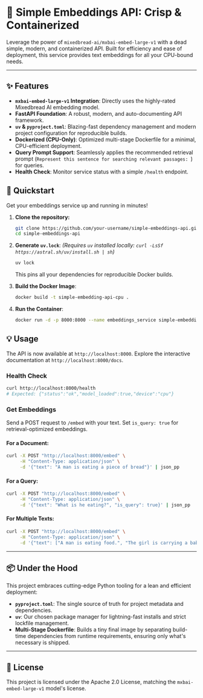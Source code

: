 # 🧠 Simple Embeddings API: Crisp & Containerized

Leverage the power of `mixedbread-ai/mxbai-embed-large-v1` with a dead simple, modern, and containerized API. Built for
efficiency and ease of deployment, this service provides text embeddings for all your CPU-bound needs.

---

## ✨ Features

- **`mxbai-embed-large-v1` Integration**: Directly uses the highly-rated Mixedbread AI embedding model.
- **FastAPI Foundation**: A robust, modern, and auto-documenting API framework.
- **`uv` & `pyproject.toml`**: Blazing-fast dependency management and modern project configuration for reproducible
  builds.
- **Dockerized (CPU-Only)**: Optimized multi-stage Dockerfile for a minimal, CPU-efficient deployment.
- **Query Prompt Support**: Seamlessly applies the recommended retrieval prompt
  (`Represent this sentence for searching relevant passages: `) for queries.
- **Health Check**: Monitor service status with a simple `/health` endpoint.

## 🚀 Quickstart

Get your embeddings service up and running in minutes!

1.  **Clone the repository:**

    ```bash
    git clone https://github.com/your-username/simple-embeddings-api.git
    cd simple-embeddings-api
    ```

2.  **Generate `uv.lock`**: _(Requires `uv` installed locally: `curl -LsSf https://astral.sh/uv/install.sh | sh`)_

    ```bash
    uv lock
    ```

    This pins all your dependencies for reproducible Docker builds.

3.  **Build the Docker Image**:

    ```bash
    docker build -t simple-embedding-api-cpu .
    ```

4.  **Run the Container**:
    ```bash
    docker run -d -p 8000:8000 --name embeddings_service simple-embedding-api-cpu
    ```

## 💡 Usage

The API is now available at `http://localhost:8000`. Explore the interactive documentation at
`http://localhost:8000/docs`.

### Health Check

```bash
curl http://localhost:8000/health
# Expected: {"status":"ok","model_loaded":true,"device":"cpu"}
```

### Get Embeddings

Send a POST request to `/embed` with your text. Set `is_query: true` for retrieval-optimized embeddings.

#### For a Document:

```bash
curl -X POST "http://localhost:8000/embed" \
     -H "Content-Type: application/json" \
     -d '{"text": "A man is eating a piece of bread"}' | json_pp
```

#### For a Query:

```bash
curl -X POST "http://localhost:8000/embed" \
     -H "Content-Type: application/json" \
     -d '{"text": "What is he eating?", "is_query": true}' | json_pp
```

#### For Multiple Texts:

```bash
curl -X POST "http://localhost:8000/embed" \
     -H "Content-Type: application/json" \
     -d '{"text": ["A man is eating food.", "The girl is carrying a baby."]}' | json_pp
```

---

## 📦 Under the Hood

This project embraces cutting-edge Python tooling for a lean and efficient deployment:

- **`pyproject.toml`**: The single source of truth for project metadata and dependencies.
- **`uv`**: Our chosen package manager for lightning-fast installs and strict lockfile management.
- **Multi-Stage Dockerfile**: Builds a tiny final image by separating build-time dependencies from runtime requirements,
  ensuring only what's necessary is shipped.

---

## 📄 License

This project is licensed under the Apache 2.0 License, matching the `mxbai-embed-large-v1` model's license.

